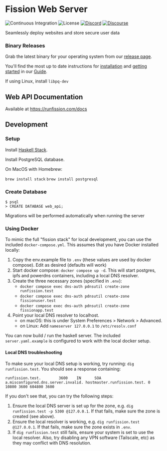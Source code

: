 # Fission Web Server

![Continuous Integration](https://github.com/fission-suite/fission/workflows/Continuous%20Integration/badge.svg)
![License](https://img.shields.io/github/license/fission-suite/fission)
[![Discord](https://img.shields.io/discord/478735028319158273.svg)](https://fission.codes/discord)
[![Discourse](https://img.shields.io/discourse/https/talk.fission.codes/topics)](https://talk.fission.codes)

Seamlessly deploy websites and store secure user data

### Binary Releases

Grab the latest binary for your operating system from our [release page](https://github.com/fission-suite/fission/releases).

You'll find the most up to date instructions for [installation](https://guide.fission.codes/hosting/installation) and [getting started](https://guide.fission.codes/hosting/getting-started) in our [Guide](https://guide.fission.codes).

If using Linux, install `libpq-dev`

## Web API Documentation

Available at https://runfission.com/docs

## Development

### Setup

Install [Haskell Stack](https://docs.haskellstack.org/en/stable/README/#how-to-install).

Install PostgreSQL database.

On MacOS with Homebrew:

`brew install stack`
`brew install postgresql`

### Create Database

```shell
$ psql
> CREATE DATABASE web_api;

```

Migrations will be performed automatically when running the server

### Using Docker

To mimic the full "fission stack" for local development, you can use the included `docker-compose.yml`. This assumes that you have Docker installed locally:

1. Copy the env.example file to `.env` (these values are used by docker compose). Edit as desired (defaults will work)
2. Start docker compose: `docker compose up -d`. This will start postgres, ipfs and powerdns containers, including a local DNS resolver.
3. Create the three necessary zones (specified in `.env`):
   -  `docker compose exec dns-auth pdnsutil create-zone runfission.test`
   -  `docker compose exec dns-auth pdnsutil create-zone fissionuser.test`
   -  `docker compose exec dns-auth pdnsutil create-zone fissionapp.test`
4. Point your local DNS resolver to localhost.
   - on macOS: this is under System Preferences > Network > Advanced.
   - on Linux: Add `nameserver 127.0.0.1` to `/etc/resolv.conf`
  
You can now build / run the haskell server. The included `server.yaml.example` is configured to work with the local docker setup.

#### Local DNS troubleshooting 

To make sure your local DNS setup is working, try running: `dig runfission.test`. You should see a response containing: 

```
runfission.test.        3600    IN      SOA     a.misconfigured.dns.server.invalid. hostmaster.runfission.test. 0 10800 3600 604800 3600
```

If you don't see that, you can try the following steps:
1. Ensure the local DNS server is set up for the zone, e.g. `dig runfission.test -p 5300 @127.0.0.1`. If that fails, make sure the zone is created (see above).
2. Ensure the local resolver is working, e.g. `dig runfission.test @127.0.0.1`. If that fails, make sure the zone exists in `.env`.
3. If `dig runfission.test` still fails, ensure your system is set to use the local resolver. Also, try disabling any VPN software (Tailscale, etc) as they may conflict with DNS resolution.